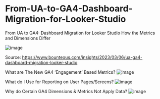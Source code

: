 # From-UA-to-GA4-Dashboard-Migration-for-Looker-Studio
From UA to GA4: Dashboard Migration for Looker Studio
How the Metrics and Dimensions Differ

![image](https://github.com/xeniusdigital/From-UA-to-GA4-Dashboard-Migration-for-Looker-Studio/assets/5832613/bb51c5d8-8372-4b8b-b5c8-4e6f399b8d23)

Source: https://www.bounteous.com/insights/2023/03/06/ua-ga4-dashboard-migration-looker-studio

What are The New GA4 ‘Engagement’ Based Metrics?
![image](https://github.com/xeniusdigital/From-UA-to-GA4-Dashboard-Migration-for-Looker-Studio/assets/5832613/ae305c61-dde1-4a6d-8913-cbad19f4c75c)

What do I Use for Reporting on User Pages/Screens?
![image](https://github.com/xeniusdigital/From-UA-to-GA4-Dashboard-Migration-for-Looker-Studio/assets/5832613/51971315-ebfd-40eb-b1db-67cfdb31421c)

Why do Certain GA4 Dimensions & Metrics Not Apply Data?
![image](https://github.com/xeniusdigital/From-UA-to-GA4-Dashboard-Migration-for-Looker-Studio/assets/5832613/74a9319b-f58f-4a04-b49a-8aaba395c584)



